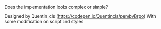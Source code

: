 Does the implementation looks complex or simple?

Designed by Quentin_cls (https://codepen.io/Quentincls/pen/bvBrpo)
With some modification on script and styles